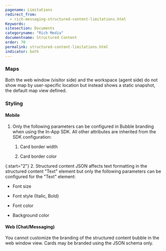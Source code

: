 ```yaml
---
pagename: Limitations
redirect_from:
  - rich-messaging-structured-content-limitations.html
Keywords:
sitesection: Documents
categoryname: "Rich Media"
documentname: Structured Content
order: 70
permalink: structured-content-limitations.html
indicator: both
---
```



### Maps

Both the web window (visitor side) and the workspace (agent side) do not show map by user-specific location but instead shows a static snapshot, the default map view defined.

### Styling

#### Mobile

1. Only the following parameters can be configured in Bubble branding when using the In-App SDK. All other attributes are inherited from the SDK configuration:

    1. Card border width

    2. Card border color

{:start="2"}
2. Structured content JSON affects text formatting in the structured content "Text" element but only the following parameters can be configured for the "Text" element:

* Font size

* Font style (Italic, Bold)

* Font color

* Background color

#### Web (Chat/Messaging)

You cannot customize the branding of the structured content bubble in the web window view. Cards may be branded using the JSON schema only.
